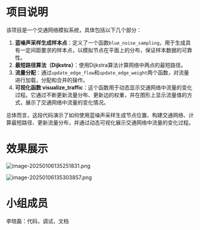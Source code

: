 # 项目说明

该项目是一个交通网络模拟系统，具体包括以下几个部分：

1. **蓝噪声采样生成样本点**：定义了一个函数`blue_noise_sampling`，用于生成具有一定间距要求的样本点，以模拟节点在平面上的分布，保证样本数据的可靠性。
2. **最短路径算法（Dijkstra）**：使用Dijkstra算法计算网络中两点的最短路径。
3. **流量分配**：通过`update_edge_flow`和`update_edge_weight`两个函数，对流量进行加载，分配和合并的操作。
4. **可视化函数 visualize_traffic**：这个函数用于动态显示交通网络中流量的变化过程。它通过不断更新流量分布、更新边的权重，并在图形上显示流量值的方式，展示了交通网络中流量的变化情况。

总体而言，这段代码演示了如何使用蓝噪声采样生成节点位置、构建交通网络、计算最短路径、更新流量分布，并通过动态可视化展示交通网络中流量的变化过程。

# 效果展示

![image-20250106135251831.png](https://s2.loli.net/2025/01/06/hApgarDMS63w7mk.png)

![image-20250106135303857.png](https://s2.loli.net/2025/01/06/96v18pf3lD7g4Iz.png)

# 小组成员

李晓磊：代码，调试，文档